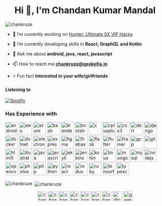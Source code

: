 <h1 align="center">Hi 👋, I'm Chandan Kumar Mandal</h1>
<p align="left"> <img src="https://komarev.com/ghpvc/?username=chankruze" alt="chankruze" /> </p>

- 🔭 I’m currently working on [Hunter: Ultimate SX VIP Hacks](https://hunter.org.in)

- 🌱 I’m currently developing skills in **React, GraphQL and Kotlin**

- 💬 Ask me about **android, java, react, javascript**

- 📫 How to reach me **chankruze@geekofia.in**

- ⚡ Fun fact **Interested in your wife/girlfriends**

#### Listening to
[![Spotify](https://listening-on-spotify-hjin4cjng.vercel.app/api/spotify)](https://open.spotify.com/user/cvnkjxwnpwf7b6rz30etwbg90)

### Has Experience with
<p align="left"><img src="https://devicons.github.io/devicon/devicon.git/icons/android/android-original-wordmark.svg" alt="android" width="40" height="40"/> <img src="https://devicons.github.io/devicon/devicon.git/icons/amazonwebservices/amazonwebservices-original-wordmark.svg" alt="aws" width="40" height="40"/> <img src="https://www.vectorlogo.zone/logos/microsoft_azure/microsoft_azure-icon.svg" alt="azure" width="40" height="40"/> <img src="https://www.vectorlogo.zone/logos/gnu_bash/gnu_bash-icon.svg" alt="bash" width="40" height="40"/> <img src="https://download.blender.org/branding/community/blender_community_badge_white.svg" alt="blender" width="40" height="40"/> <img src="https://devicons.github.io/devicon/devicon.git/icons/bootstrap/bootstrap-plain.svg" alt="bootstrap" width="40" height="40"/> <img src="https://devicons.github.io/devicon/devicon.git/icons/c/c-original.svg" alt="c" width="40" height="40"/> <img src="https://devicons.github.io/devicon/devicon.git/icons/cplusplus/cplusplus-original.svg" alt="cplusplus" width="40" height="40"/> <img src="https://devicons.github.io/devicon/devicon.git/icons/css3/css3-original-wordmark.svg" alt="css3" width="40" height="40"/> <img src="https://www.vectorlogo.zone/logos/dartlang/dartlang-icon.svg" alt="dart" width="40" height="40"/> <img src="https://devicons.github.io/devicon/devicon.git/icons/django/django-original.svg" alt="django" width="40" height="40"/> <img src="https://devicons.github.io/devicon/devicon.git/icons/docker/docker-original-wordmark.svg" alt="docker" width="40" height="40"/> <img src="https://devicons.github.io/devicon/devicon.git/icons/dot-net/dot-net-original-wordmark.svg" alt="dotnet" width="40" height="40"/> <img src="https://devicons.github.io/devicon/devicon.git/icons/electron/electron-original.svg" alt="electron" width="40" height="40"/> <img src="https://devicons.github.io/devicon/devicon.git/icons/express/express-original-wordmark.svg" alt="express" width="40" height="40"/> <img src="https://www.vectorlogo.zone/logos/figma/figma-icon.svg" alt="figma" width="40" height="40"/> <img src="https://www.vectorlogo.zone/logos/firebase/firebase-icon.svg" alt="firebase" width="40" height="40"/> <img src="https://www.vectorlogo.zone/logos/pocoo_flask/pocoo_flask-icon.svg" alt="flask" width="40" height="40"/> <img src="https://www.vectorlogo.zone/logos/flutterio/flutterio-icon.svg" alt="flutter" width="40" height="40"/> <img src="https://www.vectorlogo.zone/logos/framer/framer-icon.svg" alt="framer" width="40" height="40"/> <img src="https://www.vectorlogo.zone/logos/google_cloud/google_cloud-icon.svg" alt="gcp" width="40" height="40"/> <img src="https://www.vectorlogo.zone/logos/git-scm/git-scm-icon.svg" alt="git" width="40" height="40"/> <img src="https://devicons.github.io/devicon/devicon.git/icons/html5/html5-original-wordmark.svg" alt="html5" width="40" height="40"/> <img src="https://www.vectorlogo.zone/logos/adobe_illustrator/adobe_illustrator-icon.svg" alt="illustrator" width="40" height="40"/> <img src="https://devicons.github.io/devicon/devicon.git/icons/java/java-original-wordmark.svg" alt="java" width="40" height="40"/> <img src="https://devicons.github.io/devicon/devicon.git/icons/javascript/javascript-original.svg" alt="javascript" width="40" height="40"/> <img src="https://www.vectorlogo.zone/logos/jekyllrb/jekyllrb-icon.svg" alt="jekyll" width="40" height="40"/> <img src="https://www.vectorlogo.zone/logos/jenkins/jenkins-icon.svg" alt="jenkins" width="40" height="40"/> <img src="https://www.vectorlogo.zone/logos/kotlinlang/kotlinlang-icon.svg" alt="kotlin" width="40" height="40"/> <img src="https://devicons.github.io/devicon/devicon.git/icons/linux/linux-original.svg" alt="linux" width="40" height="40"/> <img src="https://devicons.github.io/devicon/devicon.git/icons/mongodb/mongodb-original-wordmark.svg" alt="mongodb" width="40" height="40"/> <img src="https://devicons.github.io/devicon/devicon.git/icons/mysql/mysql-original-wordmark.svg" alt="mysql" width="40" height="40"/> <img src="https://devicons.github.io/devicon/devicon.git/icons/nodejs/nodejs-original-wordmark.svg" alt="nodejs" width="40" height="40"/> <img src="https://www.vectorlogo.zone/logos/opencv/opencv-icon.svg" alt="opencv" width="40" height="40"/> <img src="https://devicons.github.io/devicon/devicon.git/icons/photoshop/photoshop-plain.svg" alt="photoshop" width="40" height="40"/> <img src="https://devicons.github.io/devicon/devicon.git/icons/php/php-original.svg" alt="php" width="40" height="40"/> <img src="https://devicons.github.io/devicon/devicon.git/icons/python/python-original.svg" alt="python" width="40" height="40"/> <img src="https://devicons.github.io/devicon/devicon.git/icons/react/react-original-wordmark.svg" alt="react" width="40" height="40"/> <img src="https://devicons.github.io/devicon/devicon.git/icons/redux/redux-original.svg" alt="redux" width="40" height="40"/> <img src="https://devicons.github.io/devicon/devicon.git/icons/ruby/ruby-original-wordmark.svg" alt="ruby" width="40" height="40"/> <img src="https://www.vectorlogo.zone/logos/tensorflow/tensorflow-icon.svg" alt="tensorflow" width="40" height="40"/> <img src="https://devicons.github.io/devicon/devicon.git/icons/typescript/typescript-original.svg" alt="typescript" width="40" height="40"/></p><p><img align="left" src="https://github-readme-stats.vercel.app/api/top-langs/?username=chankruze&layout=compact&hide=html" alt="chankruze" /></p>

<p>&nbsp;<img align="center" src="https://github-readme-stats.vercel.app/api?username=chankruze&show_icons=true" alt="chankruze" /></p>

<p align="center">
<a href="https://codepen.io/chankruze" target="blank"><img align="center" src="https://cdn.jsdelivr.net/npm/simple-icons@3.0.1/icons/codepen.svg" alt="chankruze" height="30" width="30" /></a>
<a href="https://dev.to/chankruze" target="blank"><img align="center" src="https://cdn.jsdelivr.net/npm/simple-icons@3.0.1/icons/dev-dot-to.svg" alt="chankruze" height="30" width="30" /></a>
<a href="https://twitter.com/chankruze" target="blank"><img align="center" src="https://cdn.jsdelivr.net/npm/simple-icons@3.0.1/icons/twitter.svg" alt="chankruze" height="30" width="30" /></a>
<a href="https://linkedin.com/in/chankruze" target="blank"><img align="center" src="https://cdn.jsdelivr.net/npm/simple-icons@3.0.1/icons/linkedin.svg" alt="chankruze" height="30" width="30" /></a>
<a href="https://stackoverflow.com/users/chankruze" target="blank"><img align="center" src="https://cdn.jsdelivr.net/npm/simple-icons@3.0.1/icons/stackoverflow.svg" alt="chankruze" height="30" width="30" /></a>
<a href="https://fb.com/chankruze" target="blank"><img align="center" src="https://cdn.jsdelivr.net/npm/simple-icons@3.0.1/icons/facebook.svg" alt="chankruze" height="30" width="30" /></a>
<a href="https://instagram.com/chankruze" target="blank"><img align="center" src="https://cdn.jsdelivr.net/npm/simple-icons@3.0.1/icons/instagram.svg" alt="chankruze" height="30" width="30" /></a>
<a href="https://medium.com/@chankruze" target="blank"><img align="center" src="https://cdn.jsdelivr.net/npm/simple-icons@3.0.1/icons/medium.svg" alt="@chankruze" height="30" width="30" /></a>
<a href="https://www.youtube.com/c/geekofia" target="blank"><img align="center" src="https://cdn.jsdelivr.net/npm/simple-icons@3.0.1/icons/youtube.svg" alt="geekofia" height="30" width="30" /></a>
</p>
